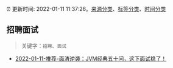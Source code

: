 :alarm_clock: 更新时间: 2022-01-11 11:37:26。[来源分类](../README.md)、[标签分类](../TAGS.md)、[时间分类](../TIMELINE.md)

## 招聘面试


> 关键字：`招聘`、`面试`



- [2022-01-11-推荐-面渣逆袭：JVM经典五十问，这下面试稳了！](https://toutiao.io/k/wideaab) 